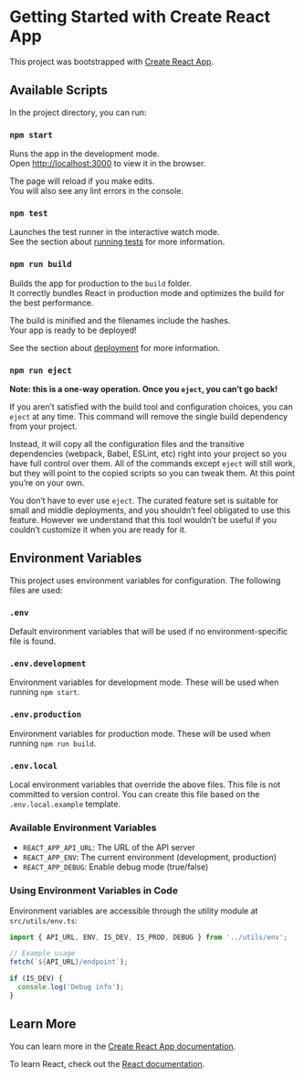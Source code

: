 # Getting Started with Create React App

This project was bootstrapped with [Create React App](https://github.com/facebook/create-react-app).

## Available Scripts

In the project directory, you can run:

### `npm start`

Runs the app in the development mode.\
Open [http://localhost:3000](http://localhost:3000) to view it in the browser.

The page will reload if you make edits.\
You will also see any lint errors in the console.

### `npm test`

Launches the test runner in the interactive watch mode.\
See the section about [running tests](https://facebook.github.io/create-react-app/docs/running-tests) for more information.

### `npm run build`

Builds the app for production to the `build` folder.\
It correctly bundles React in production mode and optimizes the build for the best performance.

The build is minified and the filenames include the hashes.\
Your app is ready to be deployed!

See the section about [deployment](https://facebook.github.io/create-react-app/docs/deployment) for more information.

### `npm run eject`

**Note: this is a one-way operation. Once you `eject`, you can’t go back!**

If you aren’t satisfied with the build tool and configuration choices, you can `eject` at any time. This command will remove the single build dependency from your project.

Instead, it will copy all the configuration files and the transitive dependencies (webpack, Babel, ESLint, etc) right into your project so you have full control over them. All of the commands except `eject` will still work, but they will point to the copied scripts so you can tweak them. At this point you’re on your own.

You don’t have to ever use `eject`. The curated feature set is suitable for small and middle deployments, and you shouldn’t feel obligated to use this feature. However we understand that this tool wouldn’t be useful if you couldn’t customize it when you are ready for it.

## Environment Variables

This project uses environment variables for configuration. The following files are used:

### `.env`

Default environment variables that will be used if no environment-specific file is found.

### `.env.development`

Environment variables for development mode. These will be used when running `npm start`.

### `.env.production`

Environment variables for production mode. These will be used when running `npm run build`.

### `.env.local`

Local environment variables that override the above files. This file is not committed to version control.
You can create this file based on the `.env.local.example` template.

### Available Environment Variables

- `REACT_APP_API_URL`: The URL of the API server
- `REACT_APP_ENV`: The current environment (development, production)
- `REACT_APP_DEBUG`: Enable debug mode (true/false)

### Using Environment Variables in Code

Environment variables are accessible through the utility module at `src/utils/env.ts`:

```typescript
import { API_URL, ENV, IS_DEV, IS_PROD, DEBUG } from '../utils/env';

// Example usage
fetch(`${API_URL}/endpoint`);

if (IS_DEV) {
  console.log('Debug info');
}
```

## Learn More

You can learn more in the [Create React App documentation](https://facebook.github.io/create-react-app/docs/getting-started).

To learn React, check out the [React documentation](https://reactjs.org/).
